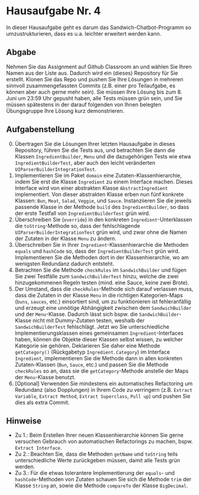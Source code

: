 # Hausaufgabe Nr. 4

In dieser Hausaufgabe geht es darum das Sandwich-Chatbot-Programm so umzustrukturieren, dass es u.a. leichter erweitert werden kann. 

## Abgabe

Nehmen Sie das Assignment auf Github Classroom an und wählen Sie Ihren Namen aus der Liste aus.
Dadurch wird ein (dieses) Repository für Sie erstellt. 
Klonen Sie das Repo und pushen Sie Ihre Lösungen in mehreren sinnvoll zusammengefassten Commits (z.B. einer pro Teilaufgabe, es können aber auch gerne mehr sein).
Sie müssen Ihre Lösung bis zum 8. Juni um 23:59 Uhr gepusht haben, alle Tests müssen grün sein, und Sie müssen spätestens in der darauf folgenden von Ihnen belegten Übungsgruppe Ihre Lösung kurz demonstrieren.

## Aufgabenstellung

0. Übertragen Sie die Lösungen Ihrer letzten Hausaufgabe in dieses Repository, führen Sie die Tests aus, und betrachten Sie dann die Klassen `IngredientBuilder`, `Menu` und die dazugehörigen Tests wie etwa `IngredientBuilderTest`, aber auch den leicht veränderten `UIParserBuilderIntegrationTest`.
1. Implementieren Sie im Paket `domain` eine Zutaten-Klassenhierarchie, indem Sie erst die Klasse `Ingredient` zu einem Interface machen. Dieses Interface wird von einer abstrakten Klasse `AbstractIngredient` implementiert. Von dieser abstrakten Klasse erben nun fünf konkrete Klassen: `Bun`, `Meat`, `Salad`, `Veggie`, und `Sauce`. Instanziieren Sie die jeweils passende Klasse in der Methode `build` des `IngredientBuilder`, so dass der erste Testfall von `IngredientBuilderTest` grün wird.
2. Überschreiben Sie (`override`) in den konkreten `Ingredient`-Unterklassen die `toString`-Methode so, dass der fehlschlagende `UIParserBuilderIntegrationTest` grün wird, und zwar ohne die Namen der Zutaten in der Klasse `Menu` zu ändern.
3. Überschreiben Sie in Ihrer `Ingredient`-Klassenhierarchie die Methoden `equals` und `hashCode` so, dass der `IngredientBuilderTest` grün wird. Implementieren Sie die Methoden dort in der Klassenhierarchie, wo am wenigsten Redundanz dadurch entsteht.  
4. Betrachten Sie die Methode `checkRules` im `SandwichBuilder` und fügen Sie zwei Testfälle zum `SandwichBuilderTest` hinzu, welche die zwei hinzugekommenen Regeln testen (mind. eine Sauce, keine zwei Brote). 
5. Der Umstand, dass die `checkRules`-Methode sich darauf verlassen muss, dass die Zutaten in der Klasse `Menu` in die richtigen Kategorien-Maps (`buns`, `sauces`, etc.) einsortiert sind, um zu funktionieren ist fehleranfällig und erzeugt eine unnötige Abhängigkeit zwischen dem `SandwichBuilder` und der `Menu`-Klasse. Dadurch lässt sich bspw. die `SandwichBuilder`-Klasse nicht mit Dummy-Zutaten testen, weshalb der `SandwichBuilderTest` fehlschlägt. Jetzt wo Sie unterschiedliche Implementierungsklassen eines gemeinsamen `Ingredient`-Interfaces haben, können die Objekte dieser Klassen selbst wissen, zu welcher Kategorie sie gehören. Deklarieren Sie daher eine Methode `getCategory()` (Rückgabetyp `Ingredient.Category`) im Interface `Ingredient`, implementieren Sie die Methode dann in allen konkreten Zutaten-Klassen (`Bun`, `Sauce`, etc.) und passen Sie die Methode `checkRules` so an, dass sie die `getCategory`-Methode anstelle der Maps der `Menu`-Klasse benutzt.  
6. [Optional] Verwenden Sie mindestens ein automatisches Refactoring um Redundanz (also Dopplungen) in Ihrem Code zu verringern (z.B. `Extract Variable`, `Extract Method`, `Extract Superclass`, `Pull up`) und pushen Sie dies als extra Commit.

## Hinweise 
- Zu 1.: Beim Erstellen Ihrer neuen Klassenhierarchie können Sie gerne versuchen Gebrauch von automatischen Refactorings zu machen, bspw. `Extract Interface`.
- Zu 2.: Beachten Sie, dass die Methoden `getName` und `toString` teils unterschiedliche Werte zurückgeben müssen, damit alle Tests grün werden.
- Zu 3.: Für die etwas tolerantere Implementierung der `equals`- und `hashCode`-Methoden von Zutaten schauen Sie sich die Methode `trim` der Klasse `String` an, sowie die Methode `compareTo` der Klasse `BigDecimal`.